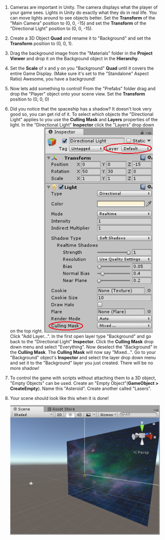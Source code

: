1. Cameras are important in Unity. The camera displays what the player of your game sees. Lights in Unity do exactly what they do in real life. You can move lights around to see objects better. Set the **Transform** of the "Main Camera" position to (0, 0, -15) and set the **Transform** of the "Directional Light" position to (0, 0, -15).

2. Create a 3D Object **Quad** and rename it to "Background" and set the **Transform** position to (0, 0, 1).

3. Drag the background image from the "Materials" folder in the **Project Viewer** and drop it on the Background object in the **Hierarchy**. 

4. Set the **Scale** of x and y on you "Background" **Quad** until it covers the entire Game Display. (Make sure it's set to the "Standalone" Aspect Ratio) Awesome, you have a background!

5. Now lets add something to control! From the "Prefabs" folder drag and drop the "Player" object onto your scene view. Set the **Transform** position to (0, 0, 0)

6. Did you notice that the spaceship has a shadow? It doesn't look very good so, you can get rid of it. To select which objects the "Directional Light" applies to you use the **Culling Mask** and **Layers** properties of the light. In the "Directional Light" **Inspector** click the "Layers" drop down on the top right.
    ![](assets/LightInspector.png)
Click "Add Layer...". In the first open layer type "Background" and go back to the "Directional Light" **Inspector**. Click the **Culling Mask** drop down menu and select "Everything". Now deselect the "Background" in the **Culling Mask**. The **Culling Mask** will now say "Mixed...". Go to your "Background" object's **Inspector** and select the layer drop down menu and set it to the "Background" layer you just created. There will be no more shadow!

7. To control the game with scripts without attaching them to a 3D object, "Empty Objects" can be used. Create an "Empty Object"(**GameObject > CreateEmpty**). Name this "Asteroid". Create another called "Lasers". 

8. Your scene should look like this when it is done!
    
    ![](assets/SceneComplete.png)
